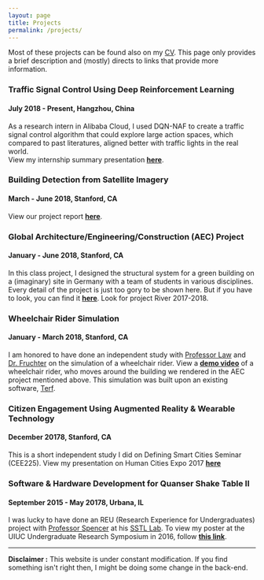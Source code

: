 ```yaml
---
layout: page
title: Projects
permalink: /projects/
---
```

Most of these projects can be found also on my [CV](https://vivian-wong.github.io/cv.pdf). This page only provides a brief description and (mostly) directs to links that provide more information. 

### Traffic Signal Control Using Deep Reinforcement Learning
#### July 2018 - Present, Hangzhou, China
As a research intern in Alibaba Cloud, I used DQN-NAF to create a traffic signal control algorithm that could explore large action spaces, which compared to past literatures, aligned better with traffic lights in the real world.  
View my internship summary presentation [**here**](https://www.slideshare.net/slideshow/embed_code/key/ct9TtTnpTZY7oQ).

### Building Detection from Satellite Imagery
#### March - June 2018, Stanford, CA
View our project report [**here**](https://cs230.stanford.edu/projects_spring_2018/reports/8290424.pdf).

### Global Architecture/Engineering/Construction (AEC) Project 
#### January - June 2018, Stanford, CA
In this class project, I designed the structural system for a green building on a (imaginary) site in Germany with a team of students in various disciplines. Every detail of the project is just too gory to be shown here. But if you have to look, you can find it [**here**](http://pbl.stanford.edu/AEC%20projects/projpage.htm). Look for project River 2017-2018. 

### Wheelchair Rider Simulation
#### January - March 2018, Stanford, CA
I am honored to have done an independent study with [Professor Law](https://cee.stanford.edu/people/kincho-law) and [Dr. Fruchter](https://cee.stanford.edu/people/renate-fruchter) on the simulation of a wheelchair rider. View a [**demo video**](https://youtu.be/eLto7yCQUto) of a wheelchair rider, who moves around the building we rendered in the AEC project mentioned above. This simulation was built upon an existing software, [Terf](https://www.3dicc.com/).

### Citizen Engagement Using Augmented Reality & Wearable Technology
#### December 20178, Stanford, CA
This is a short independent study I did on Defining Smart Cities Seminar (CEE225). 
View my presentation on Human Cities Expo 2017 [**here**](https://vimeo.com/248506752)

### Software & Hardware Development for Quanser Shake Table II ﻿
#### September 2015 - May 20178, Urbana, IL
I was lucky to have done an REU (Research Experience for Undergraduates) project with [Professor Spencer](https://cee.illinois.edu/directory/profile/bfs) at his [SSTL Lab](http://sstl.cee.illinois.edu/). 
To view my poster at the UIUC Undergraduate Research Symposium in 2016, follow [**this link**](https://www.ideals.illinois.edu/handle/2142/90246). 


----------
**Disclaimer :** This website is under constant modification. 
If you find something isn't right then,
I might be doing some change in the back-end.